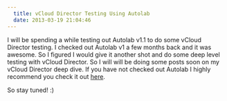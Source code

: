 ```yaml
---
  title: vCloud Director Testing Using Autolab
  date: 2013-03-19 21:04:46
---
```


I will be spending a while testing out Autolab v1.1 to do some vCloud
Director testing. I checked out Autolab v1 a few months back and it was
awesome. So I figured I would give it another shot and do some deep
level testing with vCloud Director. So I will will be doing some posts
soon on my vCloud Director deep dive. If you have not checked out
Autolab I highly recommend you check it out [here](http://www.labguides.com/autolab/ "http\://www.labguides.com/autolab/").

So stay tuned! :)
